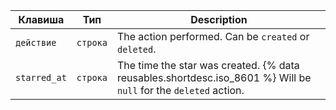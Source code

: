 | Клавиша      | Тип      | Description                                                                                                     |
| ------------ | -------- | --------------------------------------------------------------------------------------------------------------- |
| `действие`   | `строка` | The action performed. Can be `created` or `deleted`.                                                            |
| `starred_at` | `строка` | The time the star was created. {% data reusables.shortdesc.iso_8601 %} Will be `null` for the `deleted` action. |
